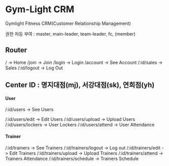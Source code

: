 # Gym-Light CRM

Gymlight Fitness CRM(Customer Relationship Management)

권한 차등 부여 : master, main-leader, team-leader, fc, (member)

## Router

/ -> Home
/join -> Join
/login -> Login
/account -> See Account
/:id/sales -> Sales
/:id/logout -> Log Out

## Center ID : 명지대점(mj), 서강대점(sk), 연희점(yh)

#### User

/:id/users -> See Users

<!-- /:id/users/logout -> Log out -->

/:id/users/edit -> Edit Users
/:id/users/upload -> Upload Users
/:id/users/lockers -> User Lockers
/:id/users/attend -> User Attendance

#### Trainer

/:id/trainers -> See Trainers
/:id/trainers/logout -> Log out
/:id/trainers/edit -> Edit Trainers
/:id/trainers/upload -> Upload Trainers
/:id/trainers/attend -> Trainers Attendance
/:id/trainers/schedule -> Trainers Schedule
